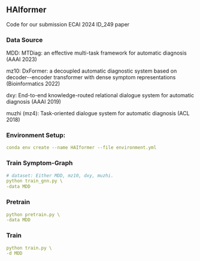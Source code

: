 ## HAIformer

Code for our submission ECAI 2024 ID_249 paper

### Data Source

MDD: MTDiag: an effective multi-task framework for automatic diagnosis (AAAI 2023)

mz10: DxFormer: a decoupled automatic diagnostic system based on decoder--encoder transformer with dense symptom representations (Bioinformatics 2022)

dxy: End-to-end knowledge-routed relational dialogue system for automatic diagnosis (AAAI 2019)

muzhi (mz4): Task-oriented dialogue system for automatic diagnosis (ACL 2018)

### Environment Setup:
```yaml
conda env create --name HAIformer --file environment.yml
```

### Train Symptom-Graph
```yaml
# dataset: Either MDD, mz10, dxy, muzhi.
python train_gnn.py \
-data MDD 
```

### Pretrain
```yaml
python pretrain.py \
-data MDD 
```

### Train
```yaml
python train.py \
-d MDD 
```


